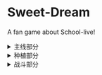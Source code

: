 # Sweet-Dream
A fan game about School-live!

<details>
  <summary>主线部分</summary>

   - [ ] 第一章

   - [ ] 第二章
   - [ ] 第三章
   - [ ] 第四章
   - [ ] 第五章
   - [ ] 第六章
   - [ ] ...
</details>

<details>
    <summary>种植部分</summary>

   - [ ] ...
</details>

<details>
    <summary>战斗部分</summary>

   - [ ] ...
</details>



